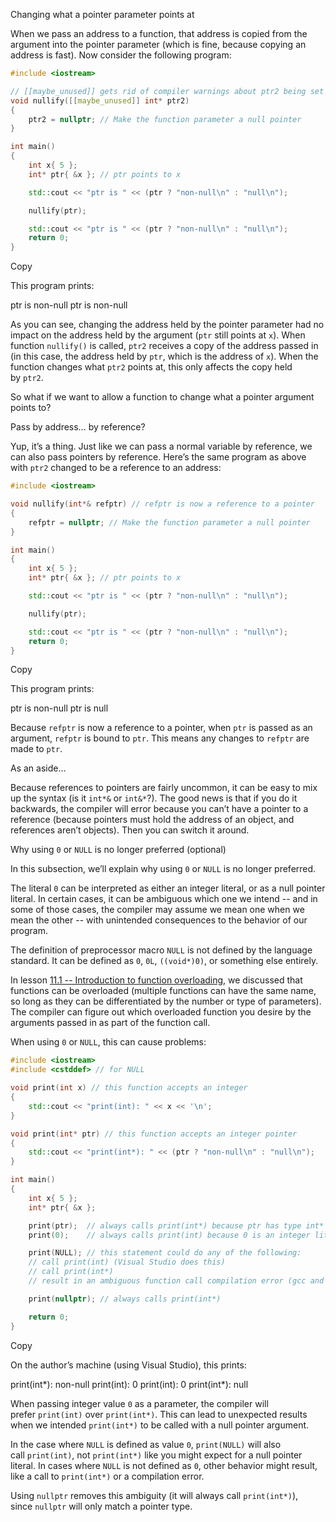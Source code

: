 


Changing what a pointer parameter points at

When we pass an address to a function, that address is copied from the argument into the pointer parameter (which is fine, because copying an address is fast). Now consider the following program:

```cpp
#include <iostream>

// [[maybe_unused]] gets rid of compiler warnings about ptr2 being set but not used
void nullify([[maybe_unused]] int* ptr2)
{
    ptr2 = nullptr; // Make the function parameter a null pointer
}

int main()
{
    int x{ 5 };
    int* ptr{ &x }; // ptr points to x

    std::cout << "ptr is " << (ptr ? "non-null\n" : "null\n");

    nullify(ptr);

    std::cout << "ptr is " << (ptr ? "non-null\n" : "null\n");
    return 0;
}
```

Copy

This program prints:

ptr is non-null
ptr is non-null

As you can see, changing the address held by the pointer parameter had no impact on the address held by the argument (`ptr` still points at `x`). When function `nullify()` is called, `ptr2` receives a copy of the address passed in (in this case, the address held by `ptr`, which is the address of `x`). When the function changes what `ptr2` points at, this only affects the copy held by `ptr2`.

So what if we want to allow a function to change what a pointer argument points to?


Pass by address… by reference?

Yup, it’s a thing. Just like we can pass a normal variable by reference, we can also pass pointers by reference. Here’s the same program as above with `ptr2` changed to be a reference to an address:

```cpp
#include <iostream>

void nullify(int*& refptr) // refptr is now a reference to a pointer
{
    refptr = nullptr; // Make the function parameter a null pointer
}

int main()
{
    int x{ 5 };
    int* ptr{ &x }; // ptr points to x

    std::cout << "ptr is " << (ptr ? "non-null\n" : "null\n");

    nullify(ptr);

    std::cout << "ptr is " << (ptr ? "non-null\n" : "null\n");
    return 0;
}
```

Copy

This program prints:

ptr is non-null
ptr is null

Because `refptr` is now a reference to a pointer, when `ptr` is passed as an argument, `refptr` is bound to `ptr`. This means any changes to `refptr` are made to `ptr`.

As an aside…

Because references to pointers are fairly uncommon, it can be easy to mix up the syntax (is it `int*&` or `int&*`?). The good news is that if you do it backwards, the compiler will error because you can’t have a pointer to a reference (because pointers must hold the address of an object, and references aren’t objects). Then you can switch it around.


Why using `0` or `NULL` is no longer preferred (optional)

In this subsection, we’ll explain why using `0` or `NULL` is no longer preferred.

The literal `0` can be interpreted as either an integer literal, or as a null pointer literal. In certain cases, it can be ambiguous which one we intend -- and in some of those cases, the compiler may assume we mean one when we mean the other -- with unintended consequences to the behavior of our program.

The definition of preprocessor macro `NULL` is not defined by the language standard. It can be defined as `0`, `0L`, `((void*)0)`, or something else entirely.

In lesson [11.1 -- Introduction to function overloading](https://www.learncpp.com/cpp-tutorial/introduction-to-function-overloading/), we discussed that functions can be overloaded (multiple functions can have the same name, so long as they can be differentiated by the number or type of parameters). The compiler can figure out which overloaded function you desire by the arguments passed in as part of the function call.

When using `0` or `NULL`, this can cause problems:

```cpp
#include <iostream>
#include <cstddef> // for NULL

void print(int x) // this function accepts an integer
{
	std::cout << "print(int): " << x << '\n';
}

void print(int* ptr) // this function accepts an integer pointer
{
	std::cout << "print(int*): " << (ptr ? "non-null\n" : "null\n");
}

int main()
{
	int x{ 5 };
	int* ptr{ &x };

	print(ptr);  // always calls print(int*) because ptr has type int* (good)
	print(0);    // always calls print(int) because 0 is an integer literal (hopefully this is what we expected)

	print(NULL); // this statement could do any of the following:
	// call print(int) (Visual Studio does this)
	// call print(int*)
	// result in an ambiguous function call compilation error (gcc and Clang do this)

	print(nullptr); // always calls print(int*)

	return 0;
}
```

Copy

On the author’s machine (using Visual Studio), this prints:

print(int*): non-null
print(int): 0
print(int): 0
print(int*): null

When passing integer value `0` as a parameter, the compiler will prefer `print(int)` over `print(int*)`. This can lead to unexpected results when we intended `print(int*)` to be called with a null pointer argument.

In the case where `NULL` is defined as value `0`, `print(NULL)` will also call `print(int)`, not `print(int*)` like you might expect for a null pointer literal. In cases where `NULL` is not defined as `0`, other behavior might result, like a call to `print(int*)` or a compilation error.

Using `nullptr` removes this ambiguity (it will always call `print(int*)`), since `nullptr` will only match a pointer type.


